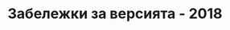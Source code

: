 ---
title: Забележки за версията - 2018
type: документация
weight: 100
url: /bg/net/забележки-за-версията-2018/
---